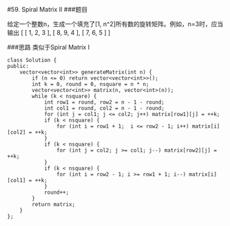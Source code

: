 #59. Spiral Matrix II
###题目

给定一个整数n，生成一个填充了[1, n^2]所有数的旋转矩阵。例如，n=3时，应当输出
[
 [ 1, 2, 3 ],
 [ 8, 9, 4 ],
 [ 7, 6, 5 ]
]

###思路
类似于Spiral Matrix I

```
class Solution {
public:
    vector<vector<int>> generateMatrix(int n) {
        if (n <= 0) return vector<vector<int>>();
        int k = 0, round = 0, nsquare = n * n;
        vector<vector<int>> matrix(n, vector<int>(n));
        while (k < nsquare) {
            int row1 = round, row2 = n - 1 - round;
            int col1 = round, col2 = n - 1 - round;
            for (int j = col1; j <= col2; j++) matrix[row1][j] = ++k;
            if (k < nsquare) {
                for (int i = row1 + 1;  i <= row2 - 1; i++) matrix[i][col2] = ++k;
            }
            if (k < nsquare) {
                for (int j = col2; j >= col1; j--) matrix[row2][j] = ++k;
            }
            if (k < nsquare) {
                for (int i = row2 - 1; i >= row1 + 1; i--) matrix[i][col1] = ++k;
            }
            round++;
        }
        return matrix;
    }
};
```
